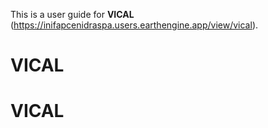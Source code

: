 This is a user guide for **VICAL** (https://inifapcenidraspa.users.earthengine.app/view/vical).
# VICAL
# VICAL
